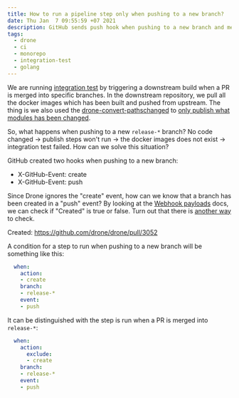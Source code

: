 ```yaml
---
title: How to run a pipeline step only when pushing to a new branch?
date: Thu Jan  7 09:55:59 +07 2021
description: GitHub sends push hook when pushing to a new branch and merging a PR. How can we distinguish between them?
tags:
  - drone
  - ci
  - monorepo
  - integration-test
  - golang
---
```

We are running [integration test](../../2020/09/integration-test-golang.md) by triggering a downstream build when a PR is merged into specific branches.
In the downstream repository, we pull all the docker images which has been built and pushed from upstream.
The thing is we also used the [drone-convert-pathschanged](https://github.com/meltwater/drone-convert-pathschanged) to [only publish what modules has been changed](../../2020/06/drone-trigger-based-on-modified-dir.md).

So, what happens when pushing to a new `release-*` branch?
No code changed -> publish steps won't run -> the docker images does not exist -> integration test failed.
How can we solve this situation?

GitHub created two hooks when pushing to a new branch:

- X-GitHub-Event: create
- X-GitHub-Event: push

Since Drone ignores the "create" event, how can we know that a branch has been created in a "push" event?
By looking at the [Webhook payloads](https://docs.github.com/en/free-pro-team@latest/developers/webhooks-and-events/webhook-events-and-payloads#push) docs, we can check if "Created" is true or false.
Turn out that there is [another way](https://github.com/drone/go-scm/pull/92#issuecomment-755852095) to check.

Created: https://github.com/drone/drone/pull/3052

A condition for a step to run when pushing to a new branch will be something like this:

```yaml
  when:
    action:
    - create
    branch:
    - release-*
    event:
    - push
```

It can be distinguished with the step is run when a PR is merged into `release-*`:

```yaml
  when:
    action:
      exclude:
      - create
    branch:
    - release-*
    event:
    - push
```